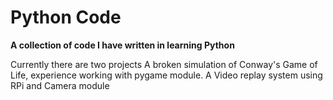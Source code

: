 # Python Code

<b> A collection of code I have written in learning Python</b>

Currently there are two projects
A broken simulation of Conway's Game of Life, experience working with pygame module. 
A Video replay system using RPi and Camera module 


